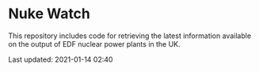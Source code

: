 # Nuke Watch

This repository includes code for retrieving the latest information available on the output of EDF nuclear power plants in the UK.

Last updated: 2021-01-14 02:40